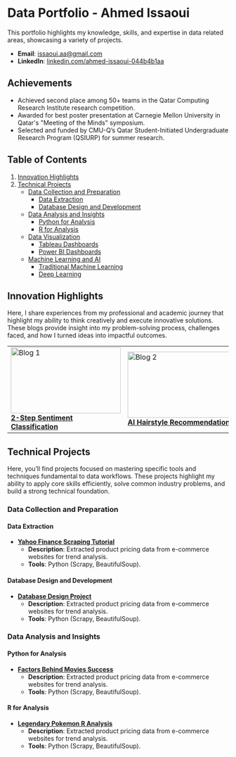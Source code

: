 # Data Portfolio - Ahmed Issaoui

This portfolio highlights my knowledge, skills, and expertise in data related areas, showcasing a variety of projects.

- **Email**: [issaoui.aa@gmail.com](issaoui.aa@gmail.com)
- **LinkedIn**: [linkedin.com/ahmed-issaoui-044b4b1aa](https://www.linkedin.com/in/ahmed-issaoui-044b4b1aa/)

## Achievements
- Achieved second place among 50+ teams in the Qatar Computing Research Institute research competition.
- Awarded for best poster presentation at Carnegie Mellon University in Qatar's "Meeting of the Minds" symposium.
- Selected and funded by CMU-Q’s Qatar Student-Initiated Undergraduate Research Program (QSIURP) for summer research.

## Table of Contents
1. [Innovation Highlights](#Innovation-Highlights)
2. [Technical Projects](#technical-projects)
   - [Data Collection and Preparation](#data-collection-and-preparation)
     - [Data Extraction](#data-extraction)
     - [Database Design and Development](#database-design-and-development)
   - [Data Analysis and Insights](#data-analysis-and-insights)
     - [Python for Analysis](#python-for-analysis)
     - [R for Analysis](#r-for-analysis)
   - [Data Visualization](#data-visualization)
     - [Tableau Dashboards](#tableau-dashboards)
     - [Power BI Dashboards](#power-bi-dashboards)
   - [Machine Learning and AI](#machine-learning-and-ai)
     - [Traditional Machine Learning](#traditional-machine-learning)
     - [Deep Learning](#deep-learning)

## Innovation Highlights
Here, I share experiences from my professional and academic journey that highlight my ability to think creatively and execute innovative solutions. These blogs provide insight into my problem-solving process, challenges faced, and how I turned ideas into impactful outcomes.

|    |    |     |
|----|----|-----|
| <img width="250" height="150" src="https://miro.medium.com/v2/resize:fit:828/format:webp/0*x25cu9cpsEcHc5Bp.png" alt="Blog 1"><br>[**2-Step Sentiment Classification**](https://medium.com/@aissaoui2022/detecting-the-undetectable-a-2-step-approach-to-sentiment-analysis-4edd81999a01) | <img width="250" height="150" src="https://miro.medium.com/v2/resize:fit:1400/format:webp/0*lGFQ5hrKeX09bk6Y.jpeg" alt="Blog 2"><br>[**AI Hairstyle Recommendations**](https://medium.com/@example/blog-2-link) | <img width="250" height="150" src="https://miro.medium.com/v2/resize:fit:828/format:webp/0*x25cu9cpsEcHc5Bp.png" alt="Blog 3"><br>[**Yet Another Blog Title**](https://medium.com/@example/blog-3-link) |








## Technical Projects
Here, you’ll find projects focused on mastering specific tools and techniques fundamental to data workflows. These projects highlight my ability to apply core skills efficiently, solve common industry problems, and build a strong technical foundation.

### Data Collection and Preparation
#### Data Extraction
- **[Yahoo Finance Scraping Tutorial](https://github.com/Issaoui-Ahmed/YFinance-Scraping-Tutorial)**  
  - **Description**: Extracted product pricing data from e-commerce websites for trend analysis.  
  - **Tools**: Python (Scrapy, BeautifulSoup).
#### Database Design and Development
- **[Database Design Project](https://github.com/Issaoui-Ahmed/Database-Design-Project)**  
  - **Description**: Extracted product pricing data from e-commerce websites for trend analysis.  
  - **Tools**: Python (Scrapy, BeautifulSoup).
 ### Data Analysis and Insights
  #### Python for Analysis
  - **[Factors Behind Movies Success](https://github.com/Issaoui-Ahmed/Factors-Behind-Movie-Success.git)**  
    - **Description**: Extracted product pricing data from e-commerce websites for trend analysis.  
    - **Tools**: Python (Scrapy, BeautifulSoup).
  #### R for Analysis
  - **[Legendary Pokemon R Analysis](https://github.com/Issaoui-Ahmed/Legendary-Pokemon-R-Analysis.git)**  
    - **Description**: Extracted product pricing data from e-commerce websites for trend analysis.  
    - **Tools**: Python (Scrapy, BeautifulSoup).

 

